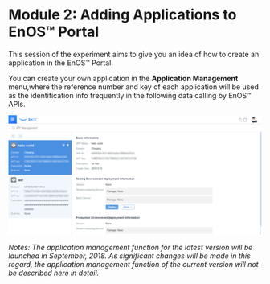 # Module 2: Adding Applications to EnOS™ Portal

This session of the experiment aims to give you an idea of how to create an
application in the EnOS™ Portal.

You can create your own application in the **Application Management** menu,where the
reference number and key of each application will be used as the identification
info frequently in the following data calling by EnOS™ APIs.

![](media/module2.png)

*Notes: The application management function for the latest version will be
launched in September, 2018. As significant changes will be made in this regard,
the application management function of the current version will not be described
here in detail.*
